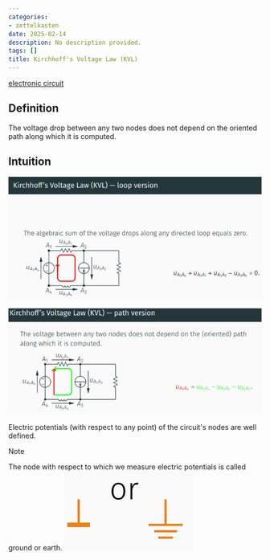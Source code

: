 ```yaml
---
categories:
- zettelkasten
date: 2025-02-14
description: No description provided.
tags: []
title: Kirchhoff's Voltage Law (KVL)
---
```


[electronic circuit](electronic%20circuit)

## Definition

The voltage drop between any two nodes does not depend on the oriented path along which it is computed.

## Intuition

![Pasted image 20221027203930](attachments/Pasted%20image%2020221027203930.png)

![Pasted image 20221027204009](attachments/Pasted%20image%2020221027204009.png)

Electric potentials (with respect to any point) of the circuit's nodes are well defined.

> [!Note] 
> The node with respect to which we measure electric potentials is called ground or earth.
![Pasted image 20221026210728](attachments/Pasted%20image%2020221026210728.png)

